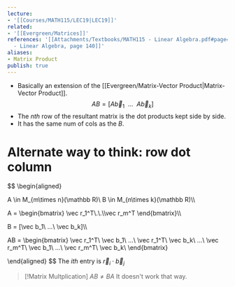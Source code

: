 ```yaml
---
lecture:
- '[[Courses/MATH115/LEC19|LEC19]]'
related:
- '[[Evergreen/Matrices]]'
references: '[[Attachments/Textbooks/MATH115 - Linear Algebra.pdf#page=140&selection=2,0,2,21|MATH115
  - Linear Algebra, page 140]]'
aliases:
- Matrix Product
publish: true
---
```


- Basically an extension of the [[Evergreen/Matrix-Vector Product|Matrix-Vector Product]].
$$
AB = [A\vec b_1\ \ ...\ \ A\vec b_k]
$$
- The $nth$ row of the resultant matrix is the dot products kept side by side.
- It has the same num of cols as the $B$.

# Alternate way to think: row dot column
$$
\begin{aligned}

A \in M_{m\times n}(\mathbb R)\\
B \in M_{n\times k}(\mathbb R)\\\\

A = \begin{bmatrix}
\vec r_1^T\\.\\.\\\vec r_m^T
\end{bmatrix}\\\\

B = [\vec b_1\ ...\ \vec b_k]\\\\

AB = \begin{bmatrix}
	\vec r_1^T\ \vec b_1\ ...\ \vec r_1^T\ \vec b_k\\
	...\\
	\vec r_m^T\ \vec b_1\ ...\ \vec r_m^T\ \vec b_k\\
\end{bmatrix}

\end{aligned}
$$
The $ith$ entry is $\vec r_i\cdot \vec b_j$

> [!Matrix Multplication] $AB \ne BA$
> It doesn't work that way.